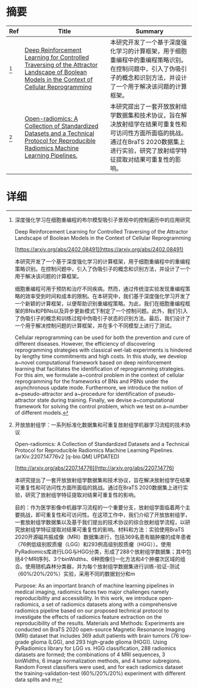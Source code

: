 # 摘要

| Ref | Title | Summary |
| --- | --- | --- |
| [^1] | [Deep Reinforcement Learning for Controlled Traversing of the Attractor Landscape of Boolean Models in the Context of Cellular Reprogramming](https://arxiv.org/abs/2402.08491) | 本研究开发了一个基于深度强化学习的计算框架，用于细胞重编程中的重编程策略识别。在控制问题中，引入了伪吸引子的概念和识别方法，并设计了一个用于解决该问题的计算框架。 |
| [^2] | [Open-radiomics: A Collection of Standardized Datasets and a Technical Protocol for Reproducible Radiomics Machine Learning Pipelines.](http://arxiv.org/abs/2207.14776) | 本研究提出了一套开放放射组学数据集和技术协议，旨在解决放射组学在结果可重复性和可访问性方面所面临的挑战。通过在BraTS 2020数据集上进行实验，研究了放射组学特征提取对结果可重复性的影响。 |

# 详细

[^1]: 深度强化学习在细胞重编程的布尔模型吸引子景观中的控制遍历中的应用研究

    Deep Reinforcement Learning for Controlled Traversing of the Attractor Landscape of Boolean Models in the Context of Cellular Reprogramming

    [https://arxiv.org/abs/2402.08491](https://arxiv.org/abs/2402.08491)

    本研究开发了一个基于深度强化学习的计算框架，用于细胞重编程中的重编程策略识别。在控制问题中，引入了伪吸引子的概念和识别方法，并设计了一个用于解决该问题的计算框架。

    

    细胞重编程可用于预防和治疗不同疾病。然而，通过传统湿实验发现重编程策略的效率受到时间和成本的限制。在本研究中，我们基于深度强化学习开发了一个新颖的计算框架，以便帮助识别重编程策略。为此，我们在细胞重编程框架的BNs和PBNs以及异步更新模式下制定了一个控制问题。此外，我们引入了伪吸引子的概念和训练过程中伪吸引子状态的识别方法。最后，我们设计了一个用于解决控制问题的计算框架，并在多个不同模型上进行了测试。

    Cellular reprogramming can be used for both the prevention and cure of different diseases. However, the efficiency of discovering reprogramming strategies with classical wet-lab experiments is hindered by lengthy time commitments and high costs. In this study, we develop a~novel computational framework based on deep reinforcement learning that facilitates the identification of reprogramming strategies. For this aim, we formulate a~control problem in the context of cellular reprogramming for the frameworks of BNs and PBNs under the asynchronous update mode. Furthermore, we introduce the notion of a~pseudo-attractor and a~procedure for identification of pseudo-attractor state during training. Finally, we devise a~computational framework for solving the control problem, which we test on a~number of different models.
    
[^2]: 开放放射组学：一系列标准化数据集和可重复放射组学机器学习流程的技术协议

    Open-radiomics: A Collection of Standardized Datasets and a Technical Protocol for Reproducible Radiomics Machine Learning Pipelines. (arXiv:2207.14776v2 [q-bio.QM] UPDATED)

    [http://arxiv.org/abs/2207.14776](http://arxiv.org/abs/2207.14776)

    本研究提出了一套开放放射组学数据集和技术协议，旨在解决放射组学在结果可重复性和可访问性方面所面临的挑战。通过在BraTS 2020数据集上进行实验，研究了放射组学特征提取对结果可重复性的影响。

    

    目的：作为医学影像中机器学习流程的一个重要分支，放射组学面临着两个主要挑战，即可重复性和可访问性。在这项工作中，我们介绍了开放放射组学，一套放射组学数据集以及基于我们提出的技术协议的综合放射组学流程，以研究放射组学特征提取对结果可重复性的影响。材料和方法：实验使用BraTS 2020开源磁共振成像（MRI）数据集进行，包括369名患有脑肿瘤的成年患者（76例低级别胶质瘤（LGG）和293例高级别胶质瘤（HGG））。使用PyRadiomics库进行LGG与HGG分类，形成了288个放射组学数据集；其中包括4个MRI序列、3个binWidths、6种图像归一化方法和4个肿瘤次区域的组合。使用随机森林分类器，并为每个放射组学数据集进行训练-验证-测试（60%/20%/20%）实验，采用不同的数据划分和m

    Purpose: As an important branch of machine learning pipelines in medical imaging, radiomics faces two major challenges namely reproducibility and accessibility. In this work, we introduce open-radiomics, a set of radiomics datasets along with a comprehensive radiomics pipeline based on our proposed technical protocol to investigate the effects of radiomics feature extraction on the reproducibility of the results.  Materials and Methods: Experiments are conducted on BraTS 2020 open-source Magnetic Resonance Imaging (MRI) dataset that includes 369 adult patients with brain tumors (76 low-grade glioma (LGG), and 293 high-grade glioma (HGG)). Using PyRadiomics library for LGG vs. HGG classification, 288 radiomics datasets are formed; the combinations of 4 MRI sequences, 3 binWidths, 6 image normalization methods, and 4 tumor subregions.  Random Forest classifiers were used, and for each radiomics dataset the training-validation-test (60%/20%/20%) experiment with different data splits and m
    

